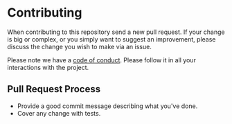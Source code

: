 # Contributing

When contributing to this repository send a new pull request.
If your change is big or complex, or you simply want to suggest an improvement,
please discuss the change you wish to make via an issue.

Please note we have a [code of conduct](CODE_OF_CONDUCT.md). Please follow it in all your interactions with the project.

## Pull Request Process

* Provide a good commit message describing what you've done.
* Cover any change with tests.
